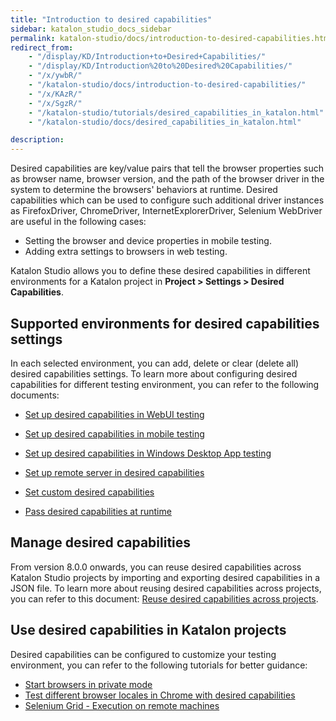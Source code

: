 ```yaml
---
title: "Introduction to desired capabilities" 
sidebar: katalon_studio_docs_sidebar
permalink: katalon-studio/docs/introduction-to-desired-capabilities.html 
redirect_from:
    - "/display/KD/Introduction+to+Desired+Capabilities/"
    - "/display/KD/Introduction%20to%20Desired%20Capabilities/"
    - "/x/ywbR/"
    - "/katalon-studio/docs/introduction-to-desired-capabilities/"
    - "/x/KAzR/"
    - "/x/SgzR/"
    - "/katalon-studio/tutorials/desired_capabilities_in_katalon.html"
    - "/katalon-studio/docs/desired_capabilities_in_katalon.html"

description:
---
```


Desired capabilities are key/value pairs that tell the browser properties such as browser name, browser version, and the path of the browser driver in the system to determine the browsers' behaviors at runtime. Desired capabilities which can be used to configure such additional driver instances as FirefoxDriver, ChromeDriver, InternetExplorerDriver, Selenium WebDriver are useful in the following cases:

* Setting the browser and device properties in mobile testing.
* Adding extra settings to browsers in web testing.

Katalon Studio allows you to define these desired capabilities in different environments for a Katalon project in **Project > Settings > Desired Capabilities**. 

## Supported environments for desired capabilities settings

In each selected environment, you can add, delete or clear (delete all) desired capabilities settings. To learn more about configuring desired capabilities for different testing environment, you can refer to the following documents:

- [Set up desired capabilities in WebUI testing](https://docs.katalon.com/katalon-studio/docs/desired-capabilities-settings-webui.html)

- [Set up desired capabilities in mobile testing](https://docs.katalon.com/katalon-studio/docs/desired-capabilities-settings-mobile.html)

- [Set up desired capabilities in Windows Desktop App testing](https://docs.katalon.com/katalon-studio/docs/desired-capabilities-settings-windows.html)

- [Set up remote server in desired capabilities](https://docs.katalon.com/katalon-studio/docs/desired-capabilities-remote-settings.html)

- [Set custom desired capabilities](https://docs.katalon.com/katalon-studio/docs/set-custom-desired-capabilities.html)

- [Pass desired capabilities at runtime](https://docs.katalon.com/katalon-studio/docs/desired-capabilities-at-runtime.html)

## Manage desired capabilities

From version 8.0.0 onwards, you can reuse desired capabilities across Katalon Studio projects by importing and exporting desired capabilities in a JSON file. To learn more about reusing desired capabilities across projects, you can refer to this document: [Reuse desired capabilities across projects](https://docs.katalon.com/katalon-studio/docs/import-export-desired-capabilities.html#requirements).
## Use desired capabilities in Katalon projects

Desired capabilities can be configured to customize your testing environment, you can refer to the following tutorials for better guidance:

- [Start browsers in private mode](https://docs.katalon.com/katalon-studio/docs/start-browsers-in-private-mode.html)
- [Test different browser locales in Chrome with desired capabilities](https://docs.katalon.com/katalon-studio/docs/test-different-browser-locales-in-chrome-with-desired-capabilities.html)
- [Selenium Grid - Execution on remote machines](https://docs.katalon.com/katalon-studio/docs/selenium-grid-integration.html)









